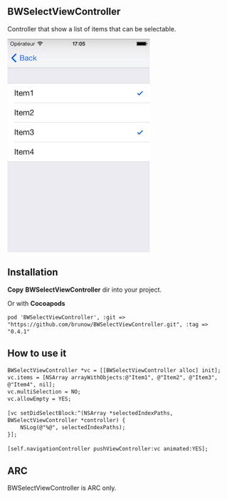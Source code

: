 ## BWSelectViewController

Controller that show a list of items that can be selectable.

![Screenshot](https://github.com/brunow/BWSelectViewController/raw/master/screenshot.png)

## Installation

**Copy** **BWSelectViewController** dir into your project.

Or with **Cocoapods**

	pod 'BWSelectViewController', :git => "https://github.com/brunow/BWSelectViewController.git", :tag => "0.4.1"

## How to use it

    BWSelectViewController *vc = [[BWSelectViewController alloc] init];
    vc.items = [NSArray arrayWithObjects:@"Item1", @"Item2", @"Item3", @"Item4", nil];
    vc.multiSelection = NO;
    vc.allowEmpty = YES;
    
    [vc setDidSelectBlock:^(NSArray *selectedIndexPaths, BWSelectViewController *controller) {
        NSLog(@"%@", selectedIndexPaths);
    }];
    
    [self.navigationController pushViewController:vc animated:YES];

## ARC

BWSelectViewController is ARC only.
